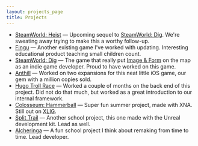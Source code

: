```yaml
---
layout: projects_page
title: Projects
---
```


- [SteamWorld: Heist](http://steamworldgames.com/heist/) — Upcoming sequel to [SteamWorld: Dig](http://steamworldgames.com/dig/). We're sweating away trying to make this a worthy follow-up.
- [Fingu](http://ipkl.gu.se/english/Research/research_projects/codac/fingu) — Another existing game I've worked with updating. Interesting educational product teaching small children count.
- [SteamWorld: Dig](http://steamworldgames.com/dig/) — The game that really put [Image & Form](http://www.imageform.se) on the map as an indie game developer. Proud to have worked on this game.
- [Anthill](http://anthillgame.com/) — Worked on two expansions for this neat little iOS game, our gem with a million copies sold.
- [Hugo Troll Race](http://en.wikipedia.org/wiki/Hugo_Troll_Race) — Worked a couple of months on the back end of this project. Did not do that much, but worked as a great introduction to our internal framework.
- [Colosseum: Hammerball](http://marketplace.xbox.com/en-US/Product/Colosseum-Hammerball/66acd000-77fe-1000-9115-d8025855032c) — Super fun summer project, made with XNA. Still out on [XLIG](http://en.wikipedia.org/wiki/Xbox_Live_Indie_Games).
- [Split Trail](https://www.youtube.com/watch?v=3_6xE0_5rQc) — Another school project, this one made with the Unreal development kit. Lead as well.
- [Alcheringa](https://www.youtube.com/watch?v=uq38Byuvdeg) — A fun school project I think about remaking from time to time. Lead developer.
